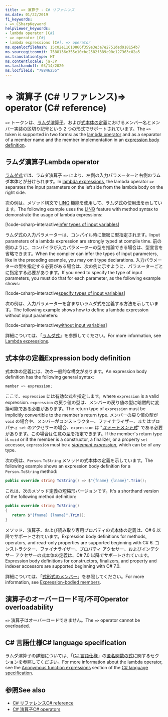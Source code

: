 ```yaml
---
title: => 演算子 - C# リファレンス
ms.date: 01/22/2019
f1_keywords:
- =>_CSharpKeyword
helpviewer_keywords:
- lambda operator [C#]
- => operator [C#]
- lambda expressions [C#], => operator
ms.openlocfilehash: 15c02e11610866f359e3e3a7e2751ded918154b7
ms.sourcegitcommit: 7588136e355e10cbc2582f389c90c127363c02a5
ms.translationtype: HT
ms.contentlocale: ja-JP
ms.lasthandoff: 03/14/2020
ms.locfileid: "78846255"
---
```

# <a name="-operator-c-reference"></a><span data-ttu-id="a657f-102">=> 演算子 (C# リファレンス)</span><span class="sxs-lookup"><span data-stu-id="a657f-102">=> operator (C# reference)</span></span>

<span data-ttu-id="a657f-103">`=>` トークンは、[ラムダ演算子](#lambda-operator)、および[式本体の定義](#expression-body-definition)におけるメンバー名とメンバー実装の区切り記号という 2 つの形式でサポートされています。</span><span class="sxs-lookup"><span data-stu-id="a657f-103">The `=>` token is supported in two forms: as the [lambda operator](#lambda-operator) and as a separator of a member name and the member implementation in an [expression body definition](#expression-body-definition).</span></span>

## <a name="lambda-operator"></a><span data-ttu-id="a657f-104">ラムダ演算子</span><span class="sxs-lookup"><span data-stu-id="a657f-104">Lambda operator</span></span>

<span data-ttu-id="a657f-105">[ラムダ式](../../programming-guide/statements-expressions-operators/lambda-expressions.md)では、ラムダ演算子 `=>` により、左側の入力パラメーターと右側のラムダ本体とが分けられます。</span><span class="sxs-lookup"><span data-stu-id="a657f-105">In [lambda expressions](../../programming-guide/statements-expressions-operators/lambda-expressions.md), the lambda operator `=>` separates the input parameters on the left side from the lambda body on the right side.</span></span>

<span data-ttu-id="a657f-106">次の例は、メソッド構文で [LINQ](../../programming-guide/concepts/linq/index.md) 機能を使用して、ラムダ式の使用法を示しています。</span><span class="sxs-lookup"><span data-stu-id="a657f-106">The following example uses the [LINQ](../../programming-guide/concepts/linq/index.md) feature with method syntax to demonstrate the usage of lambda expressions:</span></span>

[!code-csharp-interactive[infer types of input variables](snippets/LambdaOperator.cs#InferredTypes)]

<span data-ttu-id="a657f-107">ラムダ式の入力パラメーターは、コンパイル時に厳密に型指定されます。</span><span class="sxs-lookup"><span data-stu-id="a657f-107">Input parameters of a lambda expression are strongly typed at compile time.</span></span> <span data-ttu-id="a657f-108">前の例のように、コンパイラが入力パラメーターの型を推論できる場合は、型宣言を省略できます。</span><span class="sxs-lookup"><span data-stu-id="a657f-108">When the compiler can infer the types of input parameters, like in the preceding example, you may omit type declarations.</span></span> <span data-ttu-id="a657f-109">入力パラメーターの型を指定する必要がある場合は、次の例に示すように、パラメーターごとに指定する必要があります。</span><span class="sxs-lookup"><span data-stu-id="a657f-109">If you need to specify the type of input parameters, you must do that for each parameter, as the following example shows:</span></span>

[!code-csharp-interactive[specify types of input variables](snippets/LambdaOperator.cs#ExplicitTypes)]

<span data-ttu-id="a657f-110">次の例は、入力パラメーターを含まないラムダ式を定義する方法を示しています。</span><span class="sxs-lookup"><span data-stu-id="a657f-110">The following example shows how to define a lambda expression without input parameters:</span></span>

[!code-csharp-interactive[without input variables](snippets/LambdaOperator.cs#WithoutInput)]

<span data-ttu-id="a657f-111">詳細については、「[ラムダ式](../../programming-guide/statements-expressions-operators/lambda-expressions.md)」を参照してください。</span><span class="sxs-lookup"><span data-stu-id="a657f-111">For more information, see [Lambda expressions](../../programming-guide/statements-expressions-operators/lambda-expressions.md).</span></span>

## <a name="expression-body-definition"></a><span data-ttu-id="a657f-112">式本体の定義</span><span class="sxs-lookup"><span data-stu-id="a657f-112">Expression body definition</span></span>

<span data-ttu-id="a657f-113">式本体の定義には、次の一般的な構文があります。</span><span class="sxs-lookup"><span data-stu-id="a657f-113">An expression body definition has the following general syntax:</span></span>

```csharp
member => expression;
```

<span data-ttu-id="a657f-114">ここで、`expression` には有効な式を指定します。</span><span class="sxs-lookup"><span data-stu-id="a657f-114">where `expression` is a valid expression.</span></span> <span data-ttu-id="a657f-115">`expression` の戻り値の型は、メンバーの戻り値の型に暗黙的に変換可能である必要があります。</span><span class="sxs-lookup"><span data-stu-id="a657f-115">The return type of `expression` must be implicitly convertible to the member's return type.</span></span> <span data-ttu-id="a657f-116">メンバーの戻り値の型が `void` の場合や、メンバーがコンストラクター、ファイナライザー、またはプロパティ `set` のアクセサーの場合、`expression` は "[*ステートメント式*](~/_csharplang/spec/statements.md#expression-statements)" である必要があります。この場合は任意の型を指定できます。</span><span class="sxs-lookup"><span data-stu-id="a657f-116">If the member's return type is `void` or if the member is a constructor, a finalizer, or a property `set` accessor, `expression` must be a [*statement expression*](~/_csharplang/spec/statements.md#expression-statements), which can be of any type.</span></span>

<span data-ttu-id="a657f-117">次の例は、`Person.ToString` メソッドの式本体の定義を示しています。</span><span class="sxs-lookup"><span data-stu-id="a657f-117">The following example shows an expression body definition for a `Person.ToString` method:</span></span>

```csharp
public override string ToString() => $"{fname} {lname}".Trim();
```

<span data-ttu-id="a657f-118">これは、次のメソッド定義の短縮形バージョンです。</span><span class="sxs-lookup"><span data-stu-id="a657f-118">It's a shorthand version of the following method definition:</span></span>

```csharp
public override string ToString()
{
   return $"{fname} {lname}".Trim();
}
```

<span data-ttu-id="a657f-119">メソッド、演算子、および読み取り専用プロパティの式本体の定義は、C# 6 以降でサポートされています。</span><span class="sxs-lookup"><span data-stu-id="a657f-119">Expression body definitions for methods, operators, and read-only properties are supported beginning with C# 6.</span></span> <span data-ttu-id="a657f-120">コンストラクター、ファイナライザー、プロパティ アクセサー、およびインデクサー アクセサーの式本体の定義は、C# 7.0 以降でサポートされています。</span><span class="sxs-lookup"><span data-stu-id="a657f-120">Expression body definitions for constructors, finalizers, and property and indexer accessors are supported beginning with C# 7.0.</span></span>

<span data-ttu-id="a657f-121">詳細については、「[式形式のメンバー](../../programming-guide/statements-expressions-operators/expression-bodied-members.md)」を参照してください。</span><span class="sxs-lookup"><span data-stu-id="a657f-121">For more information, see [Expression-bodied members](../../programming-guide/statements-expressions-operators/expression-bodied-members.md).</span></span>

## <a name="operator-overloadability"></a><span data-ttu-id="a657f-122">演算子のオーバーロード可/不可</span><span class="sxs-lookup"><span data-stu-id="a657f-122">Operator overloadability</span></span>

<span data-ttu-id="a657f-123">`=>` 演算子はオーバーロードできません。</span><span class="sxs-lookup"><span data-stu-id="a657f-123">The `=>` operator cannot be overloaded.</span></span>

## <a name="c-language-specification"></a><span data-ttu-id="a657f-124">C# 言語仕様</span><span class="sxs-lookup"><span data-stu-id="a657f-124">C# language specification</span></span>

<span data-ttu-id="a657f-125">ラムダ演算子の詳細については、「[C# 言語仕様](~/_csharplang/spec/expressions.md#anonymous-function-expressions)」の[匿名関数の式](~/_csharplang/spec/introduction.md)に関するセクションを参照してください。</span><span class="sxs-lookup"><span data-stu-id="a657f-125">For more information about the lambda operator, see the [Anonymous function expressions](~/_csharplang/spec/expressions.md#anonymous-function-expressions) section of the [C# language specification](~/_csharplang/spec/introduction.md).</span></span>

## <a name="see-also"></a><span data-ttu-id="a657f-126">参照</span><span class="sxs-lookup"><span data-stu-id="a657f-126">See also</span></span>

- [<span data-ttu-id="a657f-127">C# リファレンス</span><span class="sxs-lookup"><span data-stu-id="a657f-127">C# reference</span></span>](../index.md)
- [<span data-ttu-id="a657f-128">C# 演算子</span><span class="sxs-lookup"><span data-stu-id="a657f-128">C# operators</span></span>](index.md)
